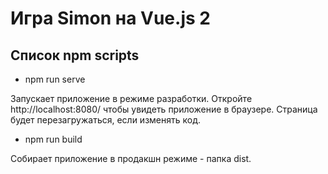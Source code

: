 # Игра Simon на Vue.js 2

## Список npm scripts

-   npm run serve

Запускает приложение в режиме разработки.
Откройте http://localhost:8080/ чтобы увидеть приложение в браузере.
Страница будет перезагружаться, если изменять код.

-   npm run build

Собирает приложение в продакшн режиме - папка dist.
